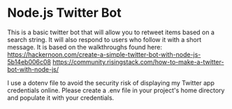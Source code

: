 # Node.js Twitter Bot

This is a basic twitter bot that will allow you to retweet items based on a search string. It will also respond to users who follow it with a short message. It is based on the walkthroughs found here:
https://hackernoon.com/create-a-simple-twitter-bot-with-node-js-5b14eb006c08
https://community.risingstack.com/how-to-make-a-twitter-bot-with-node-js/

I use a dotenv file to avoid the security risk of displaying my Twitter app credentials online. Please create a .env file in your project's home directory and populate it with your credentials.
